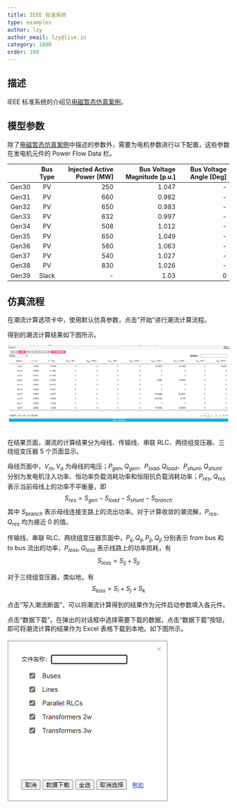 ```yaml
---
title: IEEE 标准系统
type: examples
author: lzy
author_email: lzy@live.in
category: 1800
order: 100
---
```


## 描述

IEEE 标准系统的介绍见[电磁暂态仿真案例](IEEE39.html)。

## 模型参数

除了[电磁暂态仿真案例](IEEE39.html)中描述的参数外，需要为电机参数进行以下配置，这些参数在发电机元件的 Power Flow Data 栏。

|       | Bus Type | Injected Active Power [MW] | Bus Voltage Magnitude [p.u.] | Bus Voltage Angle [Deg] |
| :---- | :------: | -------------------------: | ---------------------------: | ----------------------: |
| Gen30 |    PV    |                        250 |                        1.047 |                       - |
| Gen31 |    PV    |                        660 |                        0.982 |                       - |
| Gen32 |    PV    |                        650 |                        0.983 |                       - |
| Gen33 |    PV    |                        632 |                        0.997 |                       - |
| Gen34 |    PV    |                        508 |                        1.012 |                       - |
| Gen35 |    PV    |                        650 |                        1.049 |                       - |
| Gen36 |    PV    |                        560 |                        1.063 |                       - |
| Gen37 |    PV    |                        540 |                        1.027 |                       - |
| Gen38 |    PV    |                        830 |                        1.026 |                       - |
| Gen39 |  Slack   |                          - |                         1.03 |                       0 |

## 仿真流程

在潮流计算选项卡中，使用默认仿真参数，点击“开始”进行潮流计算流程。

得到的潮流计算结果如下图所示。

![仿真结果](./IEEE39PF/Results.png 'IEEE 标准算例潮流计算结果')

在结果页面，潮流的计算结果分为母线、传输线、串联 RLC、两绕组变压器、三绕组变压器 5 个页面显示。

母线页面中，$V_m, V_a$ 为母线的电压；$P_{gen}, Q_{gen}$、$P_{load}, Q_{load}$、$P_{shunt}, Q_{shunt}$ 分别为发电机注入功率、恒功率负载消耗功率和恒阻抗负载消耗功率；$P_{res}, Q_{res}$ 表示当前母线上的功率不平衡量，即
$$S_{res} = S_{gen} - S_{load} - S_{shunt} - S_{branch}$$
其中 $S_{branch}$ 表示母线连接支路上的流出功率。对于计算收敛的潮流解，$P_{res}, Q_{res}$ 均为接近 0 的值。

传输线、串联 RLC、两绕组变压器页面中，$P_{ij}, Q_{ij}, P_{ij}, Q_{ji}$ 分别表示 from bus 和 to bus 流出的功率，$P_{loss}, Q_{loss}$ 表示线路上的功率损耗，有
$$S_{loss} = S_{ij} + S_{ji}$$

对于三绕组变压器，类似地，有
$$S_{loss} = S_{i} + S_{j} + S_{k}$$

点击“写入潮流断面”，可以将潮流计算得到的结果作为元件启动参数填入各元件。

点击“数据下载”，在弹出的对话框中选择需要下载的数据，点击“数据下载”按钮，即可将潮流计算的结果作为 Excel 表格下载到本地。如下图所示。

![数据下载](./IEEE39PF/Download.png '“数据下载”对话框')
